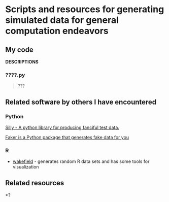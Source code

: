 # Scripts and resources for generating simulated data for general computation endeavors

My code
-------

**DESCRIPTIONS**


### ????.py


> ???




Related software by others I have encountered
--------------------------------------------

### Python

[Silly - A python library for producing fanciful test data.](https://github.com/classam/silly?utm_content=buffera8f2d&utm_medium=social&utm_source=twitter.com&utm_campaign=buffer)

[Faker is a Python package that generates fake data for you](https://github.com/joke2k/faker)


### R

* [wakefield](https://github.com/trinker/wakefield) - generates random R data sets and has some tools for visualization

Related resources
----------------

*?
